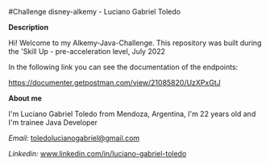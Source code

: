 #Challenge disney-alkemy - Luciano Gabriel Toledo

**Description**

Hi! Welcome to my Alkemy-Java-Challenge.
This repository was built during the 'Skill Up - pre-acceleration level, July 2022

In the following link you can see the documentation of the endpoints:

https://documenter.getpostman.com/view/21085820/UzXPxGtJ

**About me**

I'm Luciano Gabriel Toledo from Mendoza, Argentina, I'm 22 years old and I'm trainee Java Developer

*Email:* toledolucianogabriel@gmail.com

*Linkedin:* www.linkedin.com/in/luciano-gabriel-toledo
